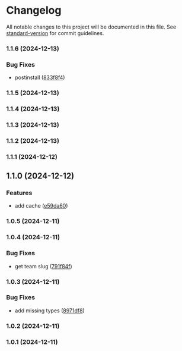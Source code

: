 # Changelog

All notable changes to this project will be documented in this file. See [standard-version](https://github.com/conventional-changelog/standard-version) for commit guidelines.

### 1.1.6 (2024-12-13)


### Bug Fixes

* postinstall ([833f8f4](https://github.com/vercel-labs/vercel-open/commit/833f8f49aa37f13e3ce9e087f30f17ba74f9729c))

### 1.1.5 (2024-12-13)

### 1.1.4 (2024-12-13)

### 1.1.3 (2024-12-13)

### 1.1.2 (2024-12-13)

### 1.1.1 (2024-12-12)

## 1.1.0 (2024-12-12)


### Features

* add cache ([e59da60](https://github.com/vercel-labs/vercel-open/commit/e59da6059afaf46d3f1fef1b3108cb917949a2a8))

### 1.0.5 (2024-12-11)

### 1.0.4 (2024-12-11)


### Bug Fixes

* get team slug ([791f84f](https://github.com/vercel-labs/vercel-open/commit/791f84fa106ca3b29b5f0f695af391c3aa854794))

### 1.0.3 (2024-12-11)


### Bug Fixes

* add missing types ([8971df8](https://github.com/vercel-labs/vercel-open/commit/8971df8eb26739245fc4def46df4b710847f7f1b))

### 1.0.2 (2024-12-11)

### 1.0.1 (2024-12-11)
